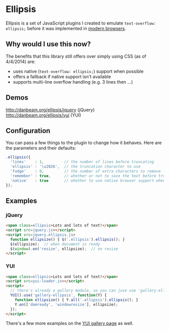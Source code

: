 Ellipsis
========

Ellipsis is a set of JavaScript plugins I created to emulate `text-overflow: ellipsis;` before it was implemented in [modern browsers](https://developer.mozilla.org/en-US/docs/Web/CSS/text-overflow).

## Why would I use this now? ##

The benefits that this library still offers over simply using CSS (as of 4/4/2014) are:
* uses native (`text-overflow: ellipsis;`) support when possible
* offers a fallback if native support isn't available
* supports multi-line overflow handling (e.g. 3 lines then …)

## Demos ##

http://danbeam.org/ellipsis/jquery (jQuery)<br>
http://danbeam.org/ellipsis/yui (YUI)

## Configuration ##

You can pass a few things to the plugin to change how it behaves.  Here are the parameters and their defaults:

```js
.ellipsis({
  'lines'    : 1,         // the number of lines before truncating
  'ellipsis' : '\u2026',  // the truncation character to use
  'fudge'    : 0,         // the number of extra characters to remove
  'remember' : true,      // whether or not to save the text before truncating (useful when resizing)
  'native'   : true       // whether to use native browser support when it exists
});
```

## Examples ##

### jQuery ###

```html
<span class=ellipsis>Lots and lots of text!</span>
<script src=jquery.js></script>
<script src=jquery.ellipsis.js>
  function ellipsize() { $('.ellipsis').ellipsis(); }
  $(ellipsize);  // when document is ready
  $(window).on('resize', ellipsize);  // on resize
</script>
```

### YUI ###

```html
<span class=ellipsis>Lots and lots of text!</span>
<script src=yui-loader.js></script>
<script>
  // there's already a gallery module, so you can juse use 'gallery-ellipsis'.
  YUI().use('gallery-ellipsis', function(Y) {
    function ellipsize() { Y.all('.ellipsis').ellipsis(); }
    Y.on(['domready', 'windowresize'], ellipsize);
  });
</script>
```

There's a few more examples on the [YUI gallery page](http://yuilibrary.com/gallery/show/ellipsis) as well.
